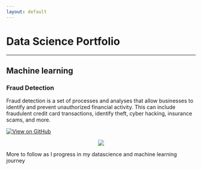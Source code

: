 ```yaml
---
layout: default
---
```

# Data Science Portfolio
---
## Machine learning

### Fraud Detection

Fraud detection is a set of processes and analyses that allow businesses to identify and prevent unauthorized financial activity. This can include fraudulent credit card transactions, identify theft, cyber hacking, insurance scams, and more.

[![View on GitHub](https://img.shields.io/badge/GitHub-View_on_GitHub-blue?logo=GitHub)](https://github.com/chandamouli/fraud_detection)

<center><img src="assests/img/fraud_detection.jpg"/></center>

More to follow as I progress in my datascience and machine learning journey
```
